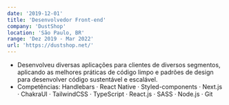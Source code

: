 ```yaml
---
date: '2019-12-01'
title: 'Desenvolvedor Front-end'
company: 'DustShop'
location: 'São Paulo, BR'
range: 'Dez 2019 - Mar 2022'
url: 'https://dustshop.net/'
---
```


- Desenvolveu diversas aplicações para clientes de diversos segmentos, aplicando as melhores práticas de código limpo e padrões de design para desenvolver código sustentável e escalável.
- Competências: Handlebars · React Native · Styled-components · Next.js · ChakraUI · TailwindCSS · TypeScript · React.js · SASS · Node.js · Git

